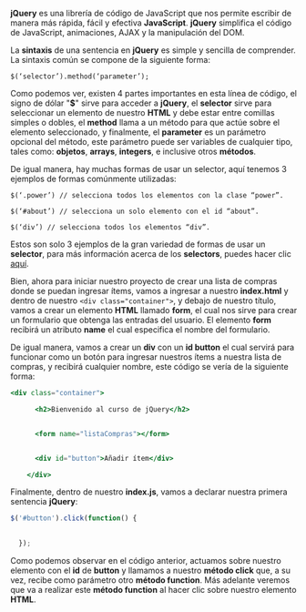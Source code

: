 **jQuery** es una librería de código de JavaScript que nos permite escribir de manera más rápida, fácil y efectiva **JavaScript**. **jQuery** simplifica el código de JavaScript, animaciones, AJAX y la manipulación del DOM.  

La **sintaxis** de una sentencia en **jQuery** es simple y sencilla de comprender. La sintaxis común se compone de la siguiente forma:  

`$(‘selector’).method(‘parameter’);`

Como podemos ver, existen 4 partes importantes en esta línea de código, el signo de dólar "**$**" sirve para acceder a **jQuery**, el **selector** sirve para seleccionar un elemento de nuestro **HTML** y debe estar entre comillas simples o dobles, el **method** llama a un método para que actúe sobre el elemento seleccionado, y finalmente, el **parameter** es un parámetro opcional del método, este parámetro puede ser variables de cualquier tipo, tales como: **objetos**, **arrays**, **integers**, e inclusive otros **métodos**. 

De igual manera, hay muchas formas de usar un selector, aquí tenemos 3 ejemplos de formas comúnmente utilizadas: 

`$(‘.power’) // selecciona todos los elementos con la clase “power”.`

`$(‘#about’) // selecciona un solo elemento con el id “about”.` 

`$(‘div’) // selecciona todos los elementos “div”.` 

Estos son solo 3 ejemplos de la gran variedad de formas de usar un **selector**, para más información acerca de los **selectors**, puedes hacer clic [aquí](https://api.jquery.com/category/selectors/). 

Bien, ahora para iniciar nuestro proyecto de crear una lista de compras donde se puedan ingresar ítems, vamos a ingresar a nuestro **index.html** y dentro de nuestro `<div class="container">`, y debajo de nuestro título, vamos a crear un elemento **HTML** llamado **form**, el cual nos sirve para crear un formulario que obtenga las entradas del usuario. El elemento **form** recibirá un atributo **name** el cual especifica el nombre del formulario. 

De igual manera, vamos a crear un **div** con un **id button** el cual servirá para funcionar como un botón para ingresar nuestros ítems a nuestra lista de compras, y recibirá cualquier nombre, este código se vería de la siguiente forma: 
```jsx
<div class="container"> 

      <h2>Bienvenido al curso de jQuery</h2> 


      <form name="listaCompras"></form> 


      <div id="button">Añadir ítem</div> 

    </div> 
```
Finalmente, dentro de nuestro **index.js**, vamos a declarar nuestra primera sentencia **jQuery**: 
```jsx
$('#button').click(function() { 

    
  }); 
```

Como podemos observar en el código anterior, actuamos sobre nuestro elemento con el **id** de **button** y llamamos a nuestro **método click** que, a su vez, recibe como parámetro otro **método function**. Más adelante veremos que va a realizar este **método function** al hacer clic sobre nuestro elemento **HTML**. 
